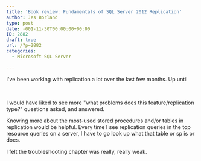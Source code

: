```yaml
---
title: 'Book review: Fundamentals of SQL Server 2012 Replication'
author: Jes Borland
type: post
date: -001-11-30T00:00:00+00:00
ID: 2882
draft: true
url: /?p=2882
categories:
  - Microsoft SQL Server

---
```

I've been working with replication a lot over the last few months. Up until

&nbsp;

I would have liked to see more "what problems does this feature/replication type?" questions asked, and answered.

Knowing more about the most-used stored procedures and/or tables in replication would be helpful. Every time I see replication queries in the top resource queries on a server, I have to go look up what that table or sp is or does.

I felt the troubleshooting chapter was really, really weak.